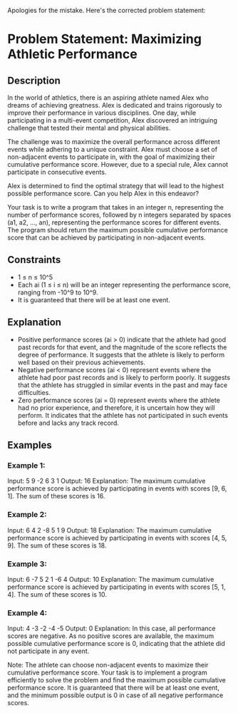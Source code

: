 Apologies for the mistake. Here's the corrected problem statement:

# Problem Statement: Maximizing Athletic Performance

## Description
In the world of athletics, there is an aspiring athlete named Alex who dreams of achieving greatness. Alex is dedicated and trains rigorously to improve their performance in various disciplines. One day, while participating in a multi-event competition, Alex discovered an intriguing challenge that tested their mental and physical abilities.

The challenge was to maximize the overall performance across different events while adhering to a unique constraint. Alex must choose a set of non-adjacent events to participate in, with the goal of maximizing their cumulative performance score. However, due to a special rule, Alex cannot participate in consecutive events.

Alex is determined to find the optimal strategy that will lead to the highest possible performance score. Can you help Alex in this endeavor?

Your task is to write a program that takes in an integer n, representing the number of performance scores, followed by n integers separated by spaces (a1, a2, ..., an), representing the performance scores for different events. The program should return the maximum possible cumulative performance score that can be achieved by participating in non-adjacent events.

## Constraints
- 1 ≤ n ≤ 10^5
- Each ai (1 ≤ i ≤ n) will be an integer representing the performance score, ranging from -10^9 to 10^9.
- It is guaranteed that there will be at least one event.

## Explanation
- Positive performance scores (ai > 0) indicate that the athlete had good past records for that event, and the magnitude of the score reflects the degree of performance. It suggests that the athlete is likely to perform well based on their previous achievements.
- Negative performance scores (ai < 0) represent events where the athlete had poor past records and is likely to perform poorly. It suggests that the athlete has struggled in similar events in the past and may face difficulties.
- Zero performance scores (ai = 0) represent events where the athlete had no prior experience, and therefore, it is uncertain how they will perform. It indicates that the athlete has not participated in such events before and lacks any track record.

## Examples
### Example 1:
Input: 5
        9 -2 6 3 1
Output: 16
Explanation: The maximum cumulative performance score is achieved by participating in events with scores [9, 6, 1]. The sum of these scores is 16.

### Example 2:
Input: 6
        4 2 -8 5 1 9
Output: 18
Explanation: The maximum cumulative performance score is achieved by participating in events with scores [4, 5, 9]. The sum of these scores is 18.

### Example 3:
Input: 6
        -7 5 2 1 -6 4
Output: 10
Explanation: The maximum cumulative performance score is achieved by participating in events with scores [5, 1, 4]. The sum of these scores is 10.

### Example 4:
Input: 4
        -3 -2 -4 -5
Output: 0
Explanation: In this case, all performance scores are negative. As no positive scores are available, the maximum possible cumulative performance score is 0, indicating that the athlete did not participate in any event.

Note: The athlete can choose non-adjacent events to maximize their cumulative performance score. Your task is to implement a program efficiently to solve the problem and find the maximum possible cumulative performance score. It is guaranteed that there will be at least one event, and the minimum possible output is 0 in case of all negative performance scores.
